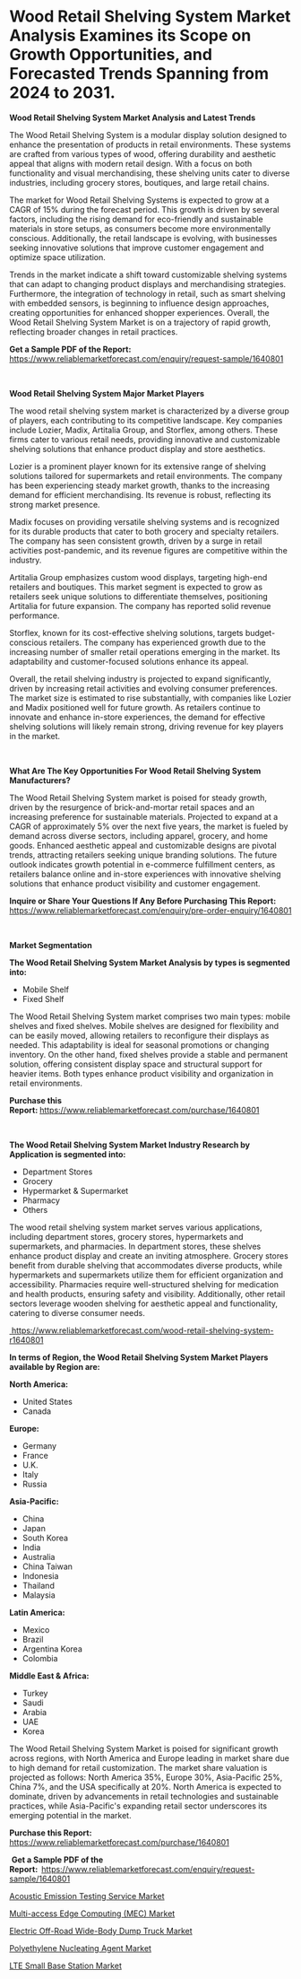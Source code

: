 <p><h1>Wood Retail Shelving System Market Analysis Examines its Scope on Growth Opportunities, and Forecasted Trends Spanning from 2024 to 2031.</h1></p><p><strong>Wood Retail Shelving System Market Analysis and Latest Trends</strong></p>
<p><p>The Wood Retail Shelving System is a modular display solution designed to enhance the presentation of products in retail environments. These systems are crafted from various types of wood, offering durability and aesthetic appeal that aligns with modern retail design. With a focus on both functionality and visual merchandising, these shelving units cater to diverse industries, including grocery stores, boutiques, and large retail chains. </p><p>The market for Wood Retail Shelving Systems is expected to grow at a CAGR of 15% during the forecast period. This growth is driven by several factors, including the rising demand for eco-friendly and sustainable materials in store setups, as consumers become more environmentally conscious. Additionally, the retail landscape is evolving, with businesses seeking innovative solutions that improve customer engagement and optimize space utilization. </p><p>Trends in the market indicate a shift toward customizable shelving systems that can adapt to changing product displays and merchandising strategies. Furthermore, the integration of technology in retail, such as smart shelving with embedded sensors, is beginning to influence design approaches, creating opportunities for enhanced shopper experiences. Overall, the Wood Retail Shelving System Market is on a trajectory of rapid growth, reflecting broader changes in retail practices.</p></p>
<p><strong>Get a Sample PDF of the Report:&nbsp;</strong> <a href="https://www.reliablemarketforecast.com/enquiry/request-sample/1640801?utm_campaign=1839&utm_medium=2&utm_source=Github&utm_content=ia&utm_term=07122024&utm_id=wood-retail-shelving-system">https://www.reliablemarketforecast.com/enquiry/request-sample/1640801</a></p>
<p>&nbsp;</p>
<p><strong>Wood Retail Shelving System Major Market Players</strong></p>
<p><p>The wood retail shelving system market is characterized by a diverse group of players, each contributing to its competitive landscape. Key companies include Lozier, Madix, Artitalia Group, and Storflex, among others. These firms cater to various retail needs, providing innovative and customizable shelving solutions that enhance product display and store aesthetics.</p><p>Lozier is a prominent player known for its extensive range of shelving solutions tailored for supermarkets and retail environments. The company has been experiencing steady market growth, thanks to the increasing demand for efficient merchandising. Its revenue is robust, reflecting its strong market presence.</p><p>Madix focuses on providing versatile shelving systems and is recognized for its durable products that cater to both grocery and specialty retailers. The company has seen consistent growth, driven by a surge in retail activities post-pandemic, and its revenue figures are competitive within the industry.</p><p>Artitalia Group emphasizes custom wood displays, targeting high-end retailers and boutiques. This market segment is expected to grow as retailers seek unique solutions to differentiate themselves, positioning Artitalia for future expansion. The company has reported solid revenue performance.</p><p>Storflex, known for its cost-effective shelving solutions, targets budget-conscious retailers. The company has experienced growth due to the increasing number of smaller retail operations emerging in the market. Its adaptability and customer-focused solutions enhance its appeal.</p><p>Overall, the retail shelving industry is projected to expand significantly, driven by increasing retail activities and evolving consumer preferences. The market size is estimated to rise substantially, with companies like Lozier and Madix positioned well for future growth. As retailers continue to innovate and enhance in-store experiences, the demand for effective shelving solutions will likely remain strong, driving revenue for key players in the market.</p></p>
<p>&nbsp;</p>
<p><strong>What Are The Key Opportunities For Wood Retail Shelving System Manufacturers?</strong></p>
<p><p>The Wood Retail Shelving System market is poised for steady growth, driven by the resurgence of brick-and-mortar retail spaces and an increasing preference for sustainable materials. Projected to expand at a CAGR of approximately 5% over the next five years, the market is fueled by demand across diverse sectors, including apparel, grocery, and home goods. Enhanced aesthetic appeal and customizable designs are pivotal trends, attracting retailers seeking unique branding solutions. The future outlook indicates growth potential in e-commerce fulfillment centers, as retailers balance online and in-store experiences with innovative shelving solutions that enhance product visibility and customer engagement.</p></p>
<p><strong>Inquire or Share Your Questions If Any Before Purchasing This Report:</strong> <a href="https://www.reliablemarketforecast.com/enquiry/pre-order-enquiry/1640801?utm_campaign=1839&utm_medium=2&utm_source=Github&utm_content=ia&utm_term=07122024&utm_id=wood-retail-shelving-system">https://www.reliablemarketforecast.com/enquiry/pre-order-enquiry/1640801</a></p>
<p>&nbsp;</p>
<p><strong>Market Segmentation</strong></p>
<p><strong>The Wood Retail Shelving System Market Analysis by types is segmented into:</strong></p>
<p><ul><li>Mobile Shelf</li><li>Fixed Shelf</li></ul></p>
<p><p>The Wood Retail Shelving System market comprises two main types: mobile shelves and fixed shelves. Mobile shelves are designed for flexibility and can be easily moved, allowing retailers to reconfigure their displays as needed. This adaptability is ideal for seasonal promotions or changing inventory. On the other hand, fixed shelves provide a stable and permanent solution, offering consistent display space and structural support for heavier items. Both types enhance product visibility and organization in retail environments.</p></p>
<p><strong>Purchase this Report:&nbsp;</strong><a href="https://www.reliablemarketforecast.com/purchase/1640801?utm_campaign=1839&utm_medium=2&utm_source=Github&utm_content=ia&utm_term=07122024&utm_id=wood-retail-shelving-system">https://www.reliablemarketforecast.com/purchase/1640801</a></p>
<p>&nbsp;</p>
<p><strong>The Wood Retail Shelving System Market Industry Research by Application is segmented into:</strong></p>
<p><ul><li>Department Stores</li><li>Grocery</li><li>Hypermarket & Supermarket</li><li>Pharmacy</li><li>Others</li></ul></p>
<p><p>The wood retail shelving system market serves various applications, including department stores, grocery stores, hypermarkets and supermarkets, and pharmacies. In department stores, these shelves enhance product display and create an inviting atmosphere. Grocery stores benefit from durable shelving that accommodates diverse products, while hypermarkets and supermarkets utilize them for efficient organization and accessibility. Pharmacies require well-structured shelving for medication and health products, ensuring safety and visibility. Additionally, other retail sectors leverage wooden shelving for aesthetic appeal and functionality, catering to diverse consumer needs.</p></p>
<p><a href="https://www.reliablemarketforecast.com/wood-retail-shelving-system-r1640801?utm_campaign=1839&utm_medium=2&utm_source=Github&utm_content=ia&utm_term=07122024&utm_id=wood-retail-shelving-system">&nbsp;https://www.reliablemarketforecast.com/wood-retail-shelving-system-r1640801</a></p>
<p><strong>In terms of Region, the Wood Retail Shelving System Market Players available by Region are:</strong></p>
<p>
    <p> <strong> North America: </strong>
        <ul>
            <li>United States</li>
            <li>Canada</li>
        </ul>
        </p> 
    <p> <strong> Europe: </strong>
        <ul>
            <li>Germany</li>
            <li>France</li>
            <li>U.K.</li>
            <li>Italy</li>
            <li>Russia</li>
        </ul>
        </p> 
    <p> <strong> Asia-Pacific: </strong>
        <ul>
            <li>China</li>
            <li>Japan</li>
            <li>South Korea</li>
            <li>India</li>
            <li>Australia</li>
            <li>China Taiwan</li>
            <li>Indonesia</li>
            <li>Thailand</li>
            <li>Malaysia</li>
        </ul>
        </p> 
    <p> <strong> Latin America: </strong>
        <ul>
            <li>Mexico</li>
            <li>Brazil</li>
            <li>Argentina Korea</li>
            <li>Colombia</li>
        </ul>
        </p> 
    <p> <strong> Middle East & Africa: </strong>
        <ul>
            <li>Turkey</li>
            <li>Saudi</li>
            <li>Arabia</li>
            <li>UAE</li>
            <li>Korea</li>
        </ul>
    </p>
    </p>
<p><p>The Wood Retail Shelving System Market is poised for significant growth across regions, with North America and Europe leading in market share due to high demand for retail customization. The market share valuation is projected as follows: North America 35%, Europe 30%, Asia-Pacific 25%, China 7%, and the USA specifically at 20%. North America is expected to dominate, driven by advancements in retail technologies and sustainable practices, while Asia-Pacific's expanding retail sector underscores its emerging potential in the market.</p></p>
<p><strong>Purchase this Report: </strong><a href="https://www.reliablemarketforecast.com/purchase/1640801?utm_campaign=1839&utm_medium=2&utm_source=Github&utm_content=ia&utm_term=07122024&utm_id=wood-retail-shelving-system">https://www.reliablemarketforecast.com/purchase/1640801</a></p>
<p>&nbsp;<strong>Get a Sample PDF of the Report:&nbsp;&nbsp;</strong><a href="https://www.reliablemarketforecast.com/enquiry/request-sample/1640801?utm_campaign=1839&utm_medium=2&utm_source=Github&utm_content=ia&utm_term=07122024&utm_id=wood-retail-shelving-system">https://www.reliablemarketforecast.com/enquiry/request-sample/1640801</a></p>
<p><strong></strong></p>
<p><p><a href="https://www.linkedin.com/pulse/aligning-strategies-growth-acoustic-emission-testing-service-uiuef?utm_campaign=1839&utm_medium=2&utm_source=Github&utm_content=ia&utm_term=07122024&utm_id=wood-retail-shelving-system">Acoustic Emission Testing Service Market</a></p><p><a href="https://www.linkedin.com/pulse/significant-competi-researchive-wytfe?utm_campaign=1839&utm_medium=2&utm_source=Github&utm_content=ia&utm_term=07122024&utm_id=wood-retail-shelving-system">Multi-access Edge Computing (MEC) Market</a></p><p><a href="https://issuu.com/reportprime-2/docs/electric-off-road-wide-body-dump-truck-market-size?utm_campaign=1839&utm_medium=2&utm_source=Github&utm_content=ia&utm_term=07122024&utm_id=wood-retail-shelving-system">Electric Off-Road Wide-Body Dump Truck Market</a></p><p><a href="https://issuu.com/reportprime-2/docs/polyethylene-nucleating-agent-market-size-2030.ppt?utm_campaign=1839&utm_medium=2&utm_source=Github&utm_content=ia&utm_term=07122024&utm_id=wood-retail-shelving-system">Polyethylene Nucleating Agent Market</a></p><p><a href="https://github.com/sofayahoo2023/Market-Research-Report-List-6/blob/main/lte-small-base-station-market.md?utm_campaign=1839&utm_medium=2&utm_source=Github&utm_content=ia&utm_term=07122024&utm_id=wood-retail-shelving-system">LTE Small Base Station Market</a></p></p>